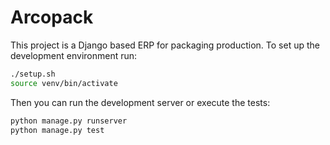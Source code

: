 # Arcopack

This project is a Django based ERP for packaging production. To set up the development environment run:

```bash
./setup.sh
source venv/bin/activate
```

Then you can run the development server or execute the tests:

```bash
python manage.py runserver
python manage.py test
```
